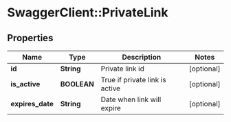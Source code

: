 # SwaggerClient::PrivateLink

## Properties
Name | Type | Description | Notes
------------ | ------------- | ------------- | -------------
**id** | **String** | Private link id | [optional] 
**is_active** | **BOOLEAN** | True if private link is active | [optional] 
**expires_date** | **String** | Date when link will expire | [optional] 


